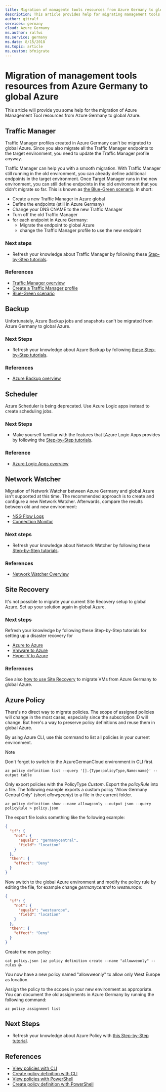 ```yaml
---
title: Migration of managemtn tools resources from Azure Germany to global Azure
description: This article provides help for migrating management tools resources from Azure Germany to global Azure
author: gitralf
services: germany
cloud: Azure Germany
ms.author: ralfwi 
ms.service: germany
ms.date: 8/15/2018
ms.topic: article
ms.custom: bfmigrate
---
```


# Migration of management tools resources from Azure Germany to global Azure

This article will provide you some help for the migration of Azure Management Tool resources from Azure Germany to global Azure.

## Traffic Manager

Traffic Manager profiles created in Azure Germany can't be migrated to global Azure. Since you also migrate all the Traffic Manager endpoints to the target environment, you need to update the Traffic Manager profile anyway.

Traffic Manager can help you with a smooth migration. With Traffic Manager still running in the old environment, you can already define additional endpoints in the target environment. Once Target Manager runs in the new environment, you can still define endpoints in the old environment that you didn't migrate so far. This is known as [the Blue-Green scenario](https://azure.microsoft.com/blog/blue-green-deployments-using-azure-traffic-manager/). In short:

- Create a new Traffic Manager in Azure global
- Define the endpoints (still in Azure Germany)
- Change your DNS CNAME to the new Traffic Manager
- Turn off the old Traffic Manager
- for each endpoint in Azure Germany:
  - Migrate the endpoint to global Azure
  - change the Traffic Manager profile to use the new endpoint

### Next steps

- Refresh your knowledge about Traffic Manager by following these [Step-by-Step tutorials](https://docs.microsoft.com/azure/traffic-manager/#step-by-step-tutorials).

### References

- [Traffic Manager overview](../traffic-manager/traffic-manager-overview.md)
- [Create a Traffic Manager profile](../traffic-manager/traffic-manager-create-profile.md)
- [Blue-Green scenario](https://azure.microsoft.com/blog/blue-green-deployments-using-azure-traffic-manager/)








## Backup

Unfortunately, Azure Backup jobs and snapshots can't be migrated from Azure Germany to global Azure.

### Next Steps

- Refresh your knowledge about Azure Backup by following [these Step-by-Step tutorials](https://docs.microsoft.com/azure/backup/#step-by-step-tutorials).

### References

- [Azure Backup overview](../backup/backup-introduction-to-azure-backup.md)










## Scheduler

Azure Scheduler is being deprecated. Use Azure Logic apps instead to create scheduling jobs.

### Next Steps

- Make yourself familiar with the features that [Azure Logic Apps provides by following the [Step-by-Step tutorials](https://docs.microsoft.com/azure/logic-apps/#step-by-step-tutorials).

### Reference

- [Azure Logic Apps overview](../logic-apps/logic-apps-overview.md)











## Network Watcher

Migration of Network Watcher between Azure Germany and global Azure isn't supported at this time. The recommended approach is to create and configure a new Network Watcher. Afterwards, compare the results between old and new environment:

- [NSG Flow Logs](../network-watcher/network-watcher-nsg-flow-logging-portal.md)
- [Connection Monitor](../network-watcher/connection-monitor.md)

### Next steps

- Refresh your knowledge about Network Watcher by following these [Step-by-Step tutorials](https://docs.microsoft.com/azure/network-watcher/#step-by-step-tutorials).

### References

- [Network Watcher Overview](../network-watcher/network-watcher-monitoring-overview.md)













## Site Recovery

It's not possible to migrate your current Site Recovery setup to global Azure. Set up your solution again in global Azure.

### Next steps

Refresh your knowledge by following these Step-by-Step tutorials for setting up a disaster recovery for
- [Azure to Azure](https://docs.microsoft.com/azure/site-recovery/#azure-to-azure)
- [Vmware to Azure](https://docs.microsoft.com/azure/site-recovery/#vmware)
- [Hyper-V to Azure](https://docs.microsoft.com/azure/site-recovery/#hyper-v)

### References

See also [how to use Site Recovery](./germany-migration-compute.md#compute-iaas) to migrate VMs from Azure Germany to global Azure.













## Azure Policy

There's no direct way to migrate policies. The scope of assigned policies will change in the most cases, especially since the subscription ID will change. But here's a way to preserve policy definitions and reuse them in global Azure.

By using Azure CLI, use this command to list all policies in your current environment.
> [!NOTE]
> Don't forget to switch to the AzureGermanCloud environment in CLI first.

```azurecli
az policy definition list --query '[].{Type:policyType,Name:name}' --output table
```

Only export policies with the PolicyType *Custom*. Export the *policyRule* into a file. The following example exports a custom policy "Allow Germany Central Only" (short *allowgconly*) to a file in the current folder. 

```azurecli
az policy definition show --name allowgconly --output json --query policyRule > policy.json
```

The export file looks something like the following example:

```json
{
  "if": {
    "not": {
      "equals": "germanycentral",
      "field": "location"
    }
  },
  "then": {
    "effect": "Deny"
  }
}
```

Now switch to the global Azure environment and modify the policy rule by editing the file, for example change *germanycentral* to *westeurope*:

```json
{
  "if": {
    "not": {
      "equals": "westeurope",
      "field": "location"
    }
  },
  "then": {
    "effect": "Deny"
  }
}
```

Create the new policy:

```azurecli
cat policy.json |az policy definition create --name "allowweonly" --rules @-
```

You now have a new policy named "allowweonly" to allow only West Europe as location.

Assign the policy to the scopes in your new environment as appropriate. You can document the old assignments in Azure Germany by running the following command:

```azurecli
az policy assignment list
```

## Next Steps

- Refresh your knowledge about Azure Policy with [this Step-by-Step tutorial](../azure-policy/create-manage-policy.md).

## References

- [View policies with CLI](../azure-policy/create-manage-policy.md#view-policy-definitions-with-azure-cli)
- [Create policy definition with CLI](../azure-policy/create-manage-policy.md#create-a-policy-definition-with-azure-cli)
- [View policies with PowerShell](../azure-policy/create-manage-policy.md#view-policy-definitions-with-powershell)
- [Create policy definition with PowerShell](../azure-policy/create-manage-policy.md#create-a-policy-definition-with-powershell)

